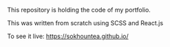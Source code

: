 This repository is holding the code of my portfolio.

This was written from scratch using SCSS and React.js

To see it live: https://sokhountea.github.io/
